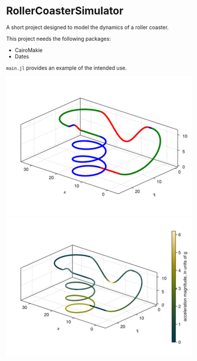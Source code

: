 # RollerCoasterSimulator

A short project designed to model the dynamics of a roller coaster. 

This project needs the following packages:
- CairoMakie
- Dates

`main.jl` provides an example of the intended use. 

![Geometry](figures/egReadMe1.png)
![Dynamics](figures/egReadMe2.png)